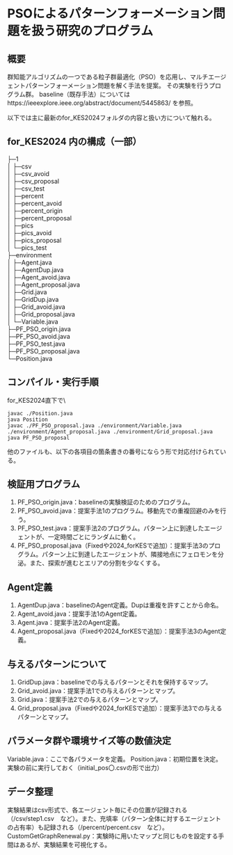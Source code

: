 # PSOによるパターンフォーメーション問題を扱う研究のプログラム
## 概要
群知能アルゴリズムの一つである粒子群最適化（PSO）を応用し、マルチエージェントパターンフォーメーション問題を解く手法を提案。
その実験を行うプログラム群。
baseline（既存手法）についてはhttps://ieeexplore.ieee.org/abstract/document/5445863/ を参照。

以下では主に最新のfor_KES2024フォルダの内容と扱い方について触れる。

## for_KES2024 内の構成（一部）
├─1\
│  ├─csv\
│  ├─csv_avoid\
│  ├─csv_proposal\
│  ├─csv_test\
│  ├─percent\
│  ├─percent_avoid\
│  ├─percent_origin\
│  ├─percent_proposal\
│  ├─pics\
│  ├─pics_avoid\
│  ├─pics_proposal\
│  └─pics_test\
├─environment\
│  ├─Agent.java\
│  ├─AgentDup.java\
│  ├─Agent_avoid.java\
│  ├─Agent_proposal.java\
│  ├─Grid.java\
│  ├─GridDup.java\
│  ├─Grid_avoid.java\
│  ├─Grid_proposal.java\
│  └─Variable.java\
├─PF_PSO_origin.java\
├─PF_PSO_avoid.java\
├─PF_PSO_test.java\
├─PF_PSO_proposal.java\
└─Position.java

## コンパイル・実行手順
for_KES2024直下で\
```
javac ./Position.java
java Position
javac ./PF_PSO_proposal.java ./environment/Variable.java ./environment/Agent_proposal.java ./environment/Grid_proposal.java
java PF_PSO_proposal
```
他のファイルも、以下の各項目の箇条書きの番号にならう形で対応付けられている。

## 検証用プログラム
1. PF_PSO_origin.java：baselineの実験検証のためのプログラム。
2. PF_PSO_avoid.java：提案手法1のプログラム。移動先での重複回避のみを行う。
3. PF_PSO_test.java：提案手法2のプログラム。パターン上に到達したエージェントが、一定時間ごとにランダムに動く。
4. PF_PSO_proposal.java（Fixedや2024_forKESで追加）：提案手法3のプログラム。パターン上に到達したエージェントが、隣接地点にフェロモンを分泌。また、探索が進むとエリアの分割を少なくする。

## Agent定義
1. AgentDup.java：baselineのAgent定義。Dupは重複を許すことから命名。
2. Agent_avoid.java：提案手法1のAgent定義。
3. Agent.java：提案手法2のAgent定義。
4. Agent_proposal.java（Fixedや2024_forKESで追加）：提案手法3のAgent定義。

## 与えるパターンについて
1. GridDup.java：baselineでの与えるパターンとそれを保持するマップ。
2. Grid_avoid.java：提案手法1での与えるパターンとマップ。
3. Grid.java：提案手法2での与えるパターンとマップ。
4. Grid_proposal.java（Fixedや2024_forKESで追加）：提案手法3での与えるパターンとマップ。

## パラメータ群や環境サイズ等の数値決定
Variable.java：ここで各パラメータを定義。
Position.java：初期位置を決定。実験の前に実行しておく（initial_pos〇.csvの形で出力）

## データ整理
実験結果はcsv形式で、各エージェント毎にその位置が記録される（/csv/step1.csv　など）。また、充填率（パターン全体に対するエージェントの占有率）も記録される（/percent/percent.csv　など）。
CustomGetGraphRenewal.py：実験時に用いたマップと同じものを設定する手間はあるが、実験結果を可視化する。
